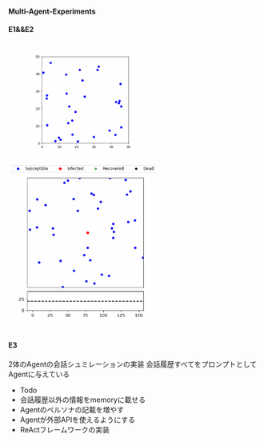 #### Multi-Agent-Experiments

#### E1&&E2
<img src="Examples/E1_AgentsInBox.gif" width=300>

<img src="Examples/E2_AgentsInBox_Infection.gif" width=300>

#### E3
2体のAgentの会話シュミレーションの実装
会話履歴すべてをプロンプトとしてAgentに与えている

- Todo
- 会話履歴以外の情報をmemoryに載せる
- Agentのペルソナの記載を増やす
- Agentが外部APIを使えるようにする
- ReActフレームワークの実装 
